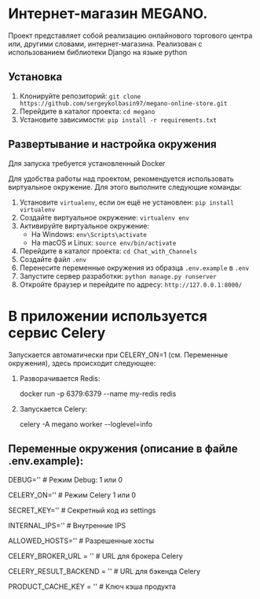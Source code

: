# Интернет-магазин MEGANO.

Проект представляет собой реализацию онлайнового торгового центра или, другими словами, интернет-магазина. Реализован с использованием библиотеки Django на языке python

## Установка


1. Клонируйте репозиторий: `git clone https://github.com/sergeykolbasin97/megano-online-store.git`
2. Перейдите в каталог проекта: `cd megano`
3. Установите зависимости: `pip install -r requirements.txt`


## Развертывание и настройка окружения

Для запуска требуется установленный Docker

Для удобства работы над проектом, рекомендуется использовать виртуальное окружение. Для этого выполните следующие команды:


1. Установите `virtualenv`, если он ещё не установлен: `pip install virtualenv`
2. Создайте виртуальное окружение: `virtualenv env`
3. Активируйте виртуальное окружение:
   - На Windows: `env\Scripts\activate`
   - На macOS и Linux: `source env/bin/activate`
4. Перейдите в каталог проекта: `cd Chat_with_Channels`
5. Создайте файл `.env`
6. Перенесите переменные окружения из образца `.env.example` в `.env`
7. Запустите сервер разработки: `python manage.py runserver`
8. Откройте браузер и перейдите по адресу: `http://127.0.0.1:8000/`


#  В приложении используется сервис Celery 

Запускается автоматически при CELERY_ON=1 (см. Переменные окружения), здесь происходит следующее:
1. Разворачивается Redis:

   docker run -p 6379:6379 --name my-redis redis
2. Запускается Celery:

   celery -A megano worker --loglevel=info

##  Переменные окружения (описание в файле .env.example):


DEBUG='' # Режим Debug: 1 или 0

CELERY_ON='' # Режим Celery 1 или 0

SECRET_KEY='' # Секретный код из settings

INTERNAL_IPS='' # Внутренние IPS

ALLOWED_HOSTS='' # Разрешенные хосты

CELERY_BROKER_URL = '' #  URL для брокера Celery

CELERY_RESULT_BACKEND = '' #  URL для бэкенда Celery

PRODUCT_CACHE_KEY = '' #  Ключ кэша продукта

